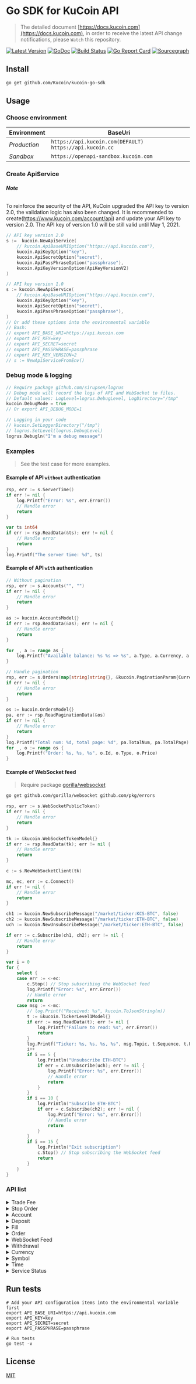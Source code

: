 # Go SDK for KuCoin API
> The detailed document [https://docs.kucoin.com](https://docs.kucoin.com), in order to receive the latest API change notifications, please `Watch` this repository.

[![Latest Version](https://img.shields.io/github/release/Kucoin/kucoin-go-sdk.svg)](https://github.com/Kucoin/kucoin-go-sdk/releases)
[![GoDoc](https://godoc.org/github.com/Kucoin/kucoin-go-sdk?status.svg)](https://godoc.org/github.com/Kucoin/kucoin-go-sdk)
[![Build Status](https://travis-ci.org/Kucoin/kucoin-go-sdk.svg?branch=master)](https://travis-ci.org/Kucoin/kucoin-go-sdk)
[![Go Report Card](https://goreportcard.com/badge/github.com/Kucoin/kucoin-go-sdk)](https://goreportcard.com/report/github.com/Kucoin/kucoin-go-sdk)
[![Sourcegraph](https://sourcegraph.com/github.com/Kucoin/kucoin-go-sdk/-/badge.svg)](https://sourcegraph.com/github.com/Kucoin/kucoin-go-sdk?badge)
<!-- [![Total Lines](https://tokei.rs/b1/github/Kucoin/kucoin-go-sdk)](https://github.com/Kucoin/kucoin-go-sdk) -->


## Install

```bash
go get github.com/Kucoin/kucoin-go-sdk
```

## Usage

### Choose environment

| Environment | BaseUri |
| -------- | -------- |
| *Production* | `https://api.kucoin.com(DEFAULT)` `https://api.kucoin.cc` |
| *Sandbox* | `https://openapi-sandbox.kucoin.com` |

### Create ApiService

###### **Note** 
To reinforce the security of the API, KuCoin upgraded the API key to version 2.0, the validation logic has also been changed. It is recommended to create(https://www.kucoin.com/account/api) and update your API key to version 2.0. 
The API key of version 1.0 will be still valid until May 1, 2021.

```go
// API key version 2.0
s :=  kucoin.NewApiService( 
	// kucoin.ApiBaseURIOption("https://api.kucoin.com"), 
	kucoin.ApiKeyOption("key"),
	kucoin.ApiSecretOption("secret"),
	kucoin.ApiPassPhraseOption("passphrase"),
	kucoin.ApiKeyVersionOption(ApiKeyVersionV2)
)

// API key version 1.0
s := kucoin.NewApiService( 
	// kucoin.ApiBaseURIOption("https://api.kucoin.com"), 
	kucoin.ApiKeyOption("key"),
	kucoin.ApiSecretOption("secret"),
	kucoin.ApiPassPhraseOption("passphrase"), 
)
// Or add these options into the environmental variable
// Bash: 
// export API_BASE_URI=https://api.kucoin.com
// export API_KEY=key
// export API_SECRET=secret
// export API_PASSPHRASE=passphrase
// export API_KEY_VERSION=2
// s := NewApiServiceFromEnv()
```

### Debug mode & logging

```go
// Require package github.com/sirupsen/logrus
// Debug mode will record the logs of API and WebSocket to files.
// Default values: LogLevel=logrus.DebugLevel, LogDirectory="/tmp"
kucoin.DebugMode = true
// Or export API_DEBUG_MODE=1

// Logging in your code
// kucoin.SetLoggerDirectory("/tmp")
// logrus.SetLevel(logrus.DebugLevel)
logrus.Debugln("I'm a debug message")
```

### Examples
> See the test case for more examples.

#### Example of API `without` authentication

```go
rsp, err := s.ServerTime()
if err != nil {
    log.Printf("Error: %s", err.Error())
    // Handle error
    return
}

var ts int64
if err := rsp.ReadData(&ts); err != nil {
    // Handle error
    return
}
log.Printf("The server time: %d", ts)
```

#### Example of API `with` authentication

```go
// Without pagination
rsp, err := s.Accounts("", "")
if err != nil {
    // Handle error
    return
}

as := kucoin.AccountsModel{}
if err := rsp.ReadData(&as); err != nil {
    // Handle error
    return
}

for _, a := range as {
    log.Printf("Available balance: %s %s => %s", a.Type, a.Currency, a.Available)
}
```

```go
// Handle pagination
rsp, err := s.Orders(map[string]string{}, &kucoin.PaginationParam{CurrentPage: 1, PageSize: 10})
if err != nil {
    // Handle error
    return
}

os := kucoin.OrdersModel{}
pa, err := rsp.ReadPaginationData(&os)
if err != nil {
    // Handle error
    return
}
log.Printf("Total num: %d, total page: %d", pa.TotalNum, pa.TotalPage)
for _, o := range os {
    log.Printf("Order: %s, %s, %s", o.Id, o.Type, o.Price)
}
```

#### Example of WebSocket feed
> Require package [gorilla/websocket](https://github.com/gorilla/websocket)

```bash
go get github.com/gorilla/websocket github.com/pkg/errors
```

```go
rsp, err := s.WebSocketPublicToken()
if err != nil {
    // Handle error
    return
}

tk := &kucoin.WebSocketTokenModel{}
if err := rsp.ReadData(tk); err != nil {
    // Handle error
    return
}

c := s.NewWebSocketClient(tk)

mc, ec, err := c.Connect()
if err != nil {
    // Handle error
    return
}

ch1 := kucoin.NewSubscribeMessage("/market/ticker:KCS-BTC", false)
ch2 := kucoin.NewSubscribeMessage("/market/ticker:ETH-BTC", false)
uch := kucoin.NewUnsubscribeMessage("/market/ticker:ETH-BTC", false)

if err := c.Subscribe(ch1, ch2); err != nil {
    // Handle error
    return
}

var i = 0
for {
    select {
    case err := <-ec:
        c.Stop() // Stop subscribing the WebSocket feed
        log.Printf("Error: %s", err.Error())
        // Handle error
        return
    case msg := <-mc:
        // log.Printf("Received: %s", kucoin.ToJsonString(m))
        t := &kucoin.TickerLevel1Model{}
        if err := msg.ReadData(t); err != nil {
            log.Printf("Failure to read: %s", err.Error())
            return
        }
        log.Printf("Ticker: %s, %s, %s, %s", msg.Topic, t.Sequence, t.Price, t.Size)
        i++
        if i == 5 {
            log.Println("Unsubscribe ETH-BTC")
            if err = c.Unsubscribe(uch); err != nil {
                log.Printf("Error: %s", err.Error())
                // Handle error
                return
            }
        }
        if i == 10 {
            log.Println("Subscribe ETH-BTC")
            if err = c.Subscribe(ch2); err != nil {
                log.Printf("Error: %s", err.Error())
                // Handle error
                return
            }
        }
        if i == 15 {
            log.Println("Exit subscription")
            c.Stop() // Stop subscribing the WebSocket feed
            return
        }
    }
}
```

### API list
<details>
<summary>Trade Fee</summary>

| API | Authentication | Description |
| -------- | -------- | -------- |
| ApiService.BaseFee() | YES | https://docs.kucoin.com/#basic-user-fee |
| ApiService.ActualFee() | YES | https://docs.kucoin.com/#actual-fee-rate-of-the-trading-pair |

</details>

<details>
<summary>Stop Order</summary>

| API | Authentication | Description |
| -------- | -------- | -------- |
| ApiService.CreateStopOrder() | YES | https://docs.kucoin.com/#place-a-new-order-2 |
| ApiService.CancelStopOrder() | YES | https://docs.kucoin.com/#cancel-an-order-2 |
| ApiService.CancelStopOrderBy() | YES | https://docs.kucoin.com/#cancel-orders |
| ApiService.StopOrder() | YES | https://docs.kucoin.com/#get-single-order-info |
| ApiService.StopOrders() | YES | https://docs.kucoin.com/#list-stop-orders |
| ApiService.StopOrderByClient() | YES | https://docs.kucoin.com/#get-single-order-by-clientoid |
| ApiService.CancelStopOrderByClient() | YES | https://docs.kucoin.com/#cancel-single-order-by-clientoid-2 |

</details>

<details>
<summary>Account</summary>

| API | Authentication | Description |
| -------- | -------- | -------- |
| ApiService.CreateAccount() | YES | https://docs.kucoin.com/#create-an-account |
| ApiService.Accounts() | YES | https://docs.kucoin.com/#list-accounts |
| ApiService.Account() | YES | https://docs.kucoin.com/#get-an-account |
| ApiService.SubAccountUsers() | YES | https://docs.kucoin.com/#get-user-info-of-all-sub-accounts |
| ApiService.SubAccounts() | YES | https://docs.kucoin.com/#get-the-aggregated-balance-of-all-sub-accounts-of-the-current-user |
| ApiService.SubAccount() | YES | https://docs.kucoin.com/#get-account-balance-of-a-sub-account |
| ApiService.AccountLedgers() | YES | `DEPRECATED` https://docs.kucoin.com/#get-account-ledgers-deprecated |
| ApiService.AccountHolds() | YES | https://docs.kucoin.com/#get-holds |
| ApiService.InnerTransfer() | YES | `DEPRECATED` https://docs.kucoin.com/#inner-transfer |
| ApiService.InnerTransferV2() | YES | https://docs.kucoin.com/#inner-transfer |
| ApiService.SubTransfer() | YES | `DEPRECATED` |
| ApiService.SubTransferV2() | YES | https://docs.kucoin.com/#transfer-between-master-user-and-sub-user |
| ApiService.AccountLedgersV2() | YES | https://docs.kucoin.com/#get-account-ledgers |

</details>

<details>
<summary>Deposit</summary>

| API | Authentication | Description |
| -------- | -------- | -------- |
| ApiService.CreateDepositAddress() | YES | https://docs.kucoin.com/#create-deposit-address |
| ApiService.DepositAddresses() | YES | https://docs.kucoin.com/#get-deposit-address |
| ApiService.V1Deposits() | YES | https://docs.kucoin.com/#get-v1-historical-deposits-list |
| ApiService.Deposits() | YES | https://docs.kucoin.com/#get-deposit-list |

</details>

<details>
<summary>Fill</summary>

| API | Authentication | Description |
| -------- | -------- | -------- |
| ApiService.Fills() | YES | https://docs.kucoin.com/#list-fills |
| ApiService.RecentFills() | YES | https://docs.kucoin.com/#recent-fills |

</details>

<details>
<summary>Order</summary>

| API | Authentication | Description |
| -------- | -------- | -------- |
| ApiService.CreateOrder() | YES | https://docs.kucoin.com/#place-a-new-order |
| ApiService.CreateMultiOrder() | YES | https://docs.kucoin.com/#place-bulk-orders |
| ApiService.CancelOrder() | YES | https://docs.kucoin.com/#cancel-an-order |
| ApiService.CancelOrders() | YES | https://docs.kucoin.com/#cancel-all-orders |
| ApiService.V1Orders() | YES | https://docs.kucoin.com/#get-v1-historical-orders-list |
| ApiService.Orders() | YES | https://docs.kucoin.com/#list-orders |
| ApiService.Order() | YES | https://docs.kucoin.com/#get-an-order |
| ApiService.RecentOrders() | YES | https://docs.kucoin.com/#recent-orders |
| ApiService.CreateMarginOrder() | YES | https://docs.kucoin.com/#place-a-margin-order |
| ApiService.CancelOrderByClient() | YES | https://docs.kucoin.com/#cancel-single-order-by-clientoid |
| ApiService.OrderByClient() | YES | https://docs.kucoin.com/#get-single-active-order-by-clientoid|

</details>

<details>
<summary>WebSocket Feed</summary>

| API | Authentication | Description |
| -------- | -------- | -------- |
| ApiService.WebSocketPublicToken() | NO | https://docs.kucoin.com/#apply-connect-token |
| ApiService.WebSocketPrivateToken() | YES | https://docs.kucoin.com/#apply-connect-token |
| ApiService.NewWebSocketClient() | - | https://docs.kucoin.com/#websocket-feed |

</details>

<details>
<summary>Withdrawal</summary>

| API | Authentication | Description |
| -------- | -------- | -------- |
| ApiService.WithdrawalQuotas() | YES | https://docs.kucoin.com/#get-withdrawal-quotas |
| ApiService.V1Withdrawals() | YES | https://docs.kucoin.com/#get-v1-historical-withdrawals-list |
| ApiService.Withdrawals() | YES | https://docs.kucoin.com/#get-withdrawals-list |
| ApiService.ApplyWithdrawal() | YES | https://docs.kucoin.com/#apply-withdraw |
| ApiService.CancelWithdrawal() | YES | https://docs.kucoin.com/#cancel-withdrawal |

</details>

<details>
<summary>Currency</summary>

| API | Authentication | Description |
| -------- | -------- | -------- |
| ApiService.Currencies() | NO | https://docs.kucoin.com/#get-currencies |
| ApiService.Currency() | NO | https://docs.kucoin.com/#get-currency-detail |
| ApiService.Prices() | NO | https://docs.kucoin.com/#get-fiat-price |

</details>

<details>
<summary>Symbol</summary>

| API | Authentication | Description |
| -------- | -------- | -------- |
| ApiService.Symbols() | NO | https://docs.kucoin.com/#get-symbols-list |
| ApiService.TickerLevel1() | NO | https://docs.kucoin.com/#get-ticker |
| ApiService.Tickers() | NO | https://docs.kucoin.com/#get-all-tickers |
| ApiService.AggregatedPartOrderBook() | NO | https://docs.kucoin.com/#get-part-order-book-aggregated |
| ApiService.AggregatedFullOrderBook() | NO | https://docs.kucoin.com/#get-full-order-book-aggregated |
| ApiService.AtomicFullOrderBook() | NO | https://docs.kucoin.com/#get-full-order-book-atomic |
| ApiService.TradeHistories() | NO | https://docs.kucoin.com/#get-trade-histories |
| ApiService.KLines() | NO | https://docs.kucoin.com/#get-klines |
| ApiService.Stats24hr() | NO | https://docs.kucoin.com/#get-24hr-stats |
| ApiService.Markets() | NO | https://docs.kucoin.com/#get-market-list |

</details>

<details>
<summary>Time</summary>

| API | Authentication | Description |
| -------- | -------- | -------- |
| ApiService.ServerTime() | NO | https://docs.kucoin.com/#server-time |

</details>

<details>
<summary>Service Status</summary>

| API | Authentication | Description |
| -------- | -------- | -------- |
| ApiService.ServiceStatus() | NO | https://docs.kucoin.com/#service-status |

</details>

## Run tests

```shell
# Add your API configuration items into the environmental variable first
export API_BASE_URI=https://api.kucoin.com
export API_KEY=key
export API_SECRET=secret
export API_PASSPHRASE=passphrase

# Run tests
go test -v
```

## License

[MIT](LICENSE)

